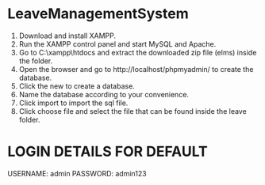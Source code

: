 # LeaveManagementSystem


1. Download and install XAMPP.
2. Run the XAMPP control panel and start MySQL and Apache.
3. Go to C:\xampp\htdocs and extract the downloaded zip file (elms) inside the folder.
4. Open the browser and go to http://localhost/phpmyadmin/ to create the database.
5. Click the new to create a database.
6. Name the database according to your convenience.
7. Click import to import the sql file.
8. Click choose file and select the file that can be found inside the leave folder.

# LOGIN DETAILS FOR DEFAULT

USERNAME: admin
PASSWORD: admin123


